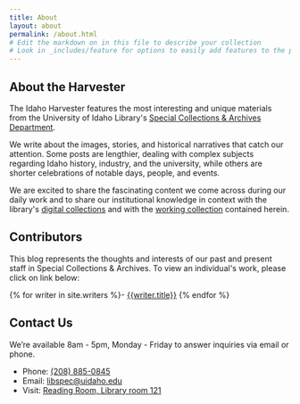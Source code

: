 ```yaml
---
title: About
layout: about
permalink: /about.html
# Edit the markdown on in this file to describe your collection
# Look in _includes/feature for options to easily add features to the page
---
```



## About the Harvester

The Idaho Harvester features the most interesting and unique materials from the University of Idaho Library's [Special Collections & Archives Department](https://www.lib.uidaho.edu/special-collections/). 

We write about the images, stories, and historical narratives that catch our attention. Some posts are lengthier, dealing with complex subjects regarding Idaho history, industry, and the university, while others are shorter celebrations of notable days, people, and events. 

We are excited to share the fascinating content we come across during our daily work and to share our institutional knowledge in context with the library's [digital collections](https://www.lib.uidaho.edu/digital/) and with the [working collection](/collection/browse.html) contained herein.   

## Contributors

This blog represents the thoughts and interests of our past and present staff in Special Collections & Archives. To view an individual's work, please click on link below: 

{% for writer in site.writers %}- [{{writer.title}}]({{writer.permalink}})
{% endfor %}

## Contact Us


We’re available 8am - 5pm, Monday - Friday to answer inquiries via email or phone.

- Phone: <a href="tel:+1-208-885-0845">(208) 885-0845</a><br> 
- Email: <a href="mailto:libspec@uidaho.edu">libspec@uidaho.edu</a><br>
- Visit: <a href="https://www.lib.uidaho.edu/about/maps.html#first-floor">Reading Room, Library room 121</a>
